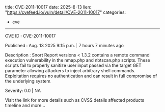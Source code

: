  
title: CVE-2011-10017
date: 2025-8-13
lien: "https://cvefeed.io/vuln/detail/CVE-2011-10017"
categories:
  - cve
---

CVE ID : CVE-2011-10017

Published :  Aug. 13
2025
9:15 p.m. | 7 hours
7 minutes ago

Description : Snort Report versions < 1.3.2 contains a remote command execution vulnerability in the nmap.php and nbtscan.php scripts. These scripts fail to properly sanitize user input passed via the target GET parameter
allowing attackers to inject arbitrary shell commands. Exploitation requires no authentication and can result in full compromise of the underlying system.

Severity: 0.0 | NA

Visit the link for more details
such as CVSS details
affected products
timeline
and more...
